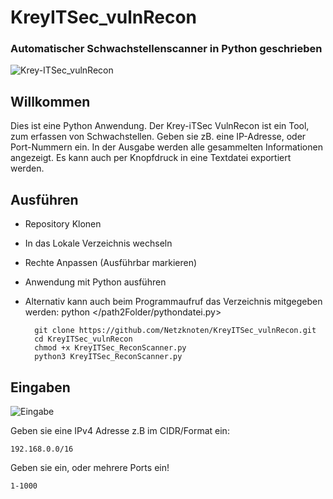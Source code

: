 # KreyITSec_vulnRecon 
### Automatischer Schwachstellenscanner in Python geschrieben ###

![Krey-ITSec_vulnRecon](https://github.com/Netzknoten/KreyITSec_vulnRecon/assets/114874531/baeb3004-e543-4196-a6c4-32eea99e4767)

## Willkommen ##
Dies ist eine Python Anwendung. Der Krey-iTSec VulnRecon ist ein Tool, zum erfassen von Schwachstellen. Geben sie zB. eine IP-Adresse, oder Port-Nummern ein. In der Ausgabe werden alle gesammelten Informationen angezeigt. Es kann auch per Knopfdruck in eine Textdatei exportiert werden. 

## Ausführen ##
- Repository Klonen
- In das Lokale Verzeichnis wechseln
- Rechte Anpassen (Ausführbar markieren)
- Anwendung mit Python ausführen
- Alternativ kann auch beim Programmaufruf das Verzeichnis mitgegeben werden: python </path2Folder/pythondatei.py>



        git clone https://github.com/Netzknoten/KreyITSec_vulnRecon.git
        cd KreyITSec_vulnRecon
        chmod +x KreyITSec_ReconScanner.py
        python3 KreyITSec_ReconScanner.py
        


## Eingaben ##
![Eingabe](https://github.com/Netzknoten/KreyITSec_vulnRecon/assets/114874531/092c76c5-c38b-4a05-840a-9a51aa36b374)

Geben sie eine IPv4 Adresse z.B im CIDR/Format ein:
    
    192.168.0.0/16
  
Geben sie ein, oder mehrere Ports ein!

    1-1000
